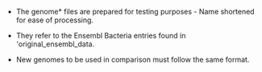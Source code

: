* The genome* files are prepared for testing purposes - Name shortened for ease of processing.    
* They refer to the Ensembl Bacteria entries found in 'original_ensembl_data.  

* New genomes to be used in comparison must follow the same format.  
